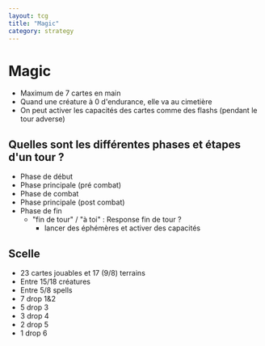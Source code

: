 ```yaml
---
layout: tcg
title: "Magic"
category: strategy
---
```


# Magic

- Maximum de 7 cartes en main
- Quand une créature à 0 d'endurance, elle va au cimetière
- On peut activer les capacités des cartes comme des flashs (pendant le tour adverse)

## Quelles sont les différentes phases et étapes d'un tour ?

- Phase de début
- Phase principale (pré combat)
- Phase de combat
- Phase principale (post combat)
- Phase de fin
  - "fin de tour" / "à toi" : Response fin de tour ?
    - lancer des éphémères et activer des capacités

## Scelle

- 23 cartes jouables et 17 (9/8) terrains
- Entre 15/18 créatures
- Entre 5/8 spells
- 7 drop 1&2
- 5 drop 3
- 3 drop 4
- 2 drop 5
- 1 drop 6
